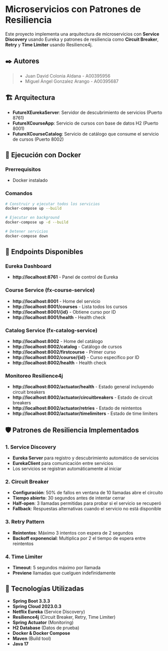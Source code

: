# Microservicios con Patrones de Resiliencia

Este proyecto implementa una arquitectura de microservicios con **Service Discovery** usando Eureka y patrones de resiliencia como **Circuit Breaker**, **Retry** y **Time Limiter** usando Resilience4j.

## ✒️ Autores

> - Juan David Colonia Aldana - A00395956
> - Miguel Ángel Gonzalez Arango - A00395687

## 🏗️ Arquitectura

- **FutureXEurekaServer**: Servidor de descubrimiento de servicios (Puerto 8761)
- **FutureXCourseApp**: Servicio de cursos con base de datos H2 (Puerto 8001)
- **FutureXCourseCatalog**: Servicio de catálogo que consume el servicio de cursos (Puerto 8002)

## 🚀 Ejecución con Docker

### Prerrequisitos

- Docker instalado

### Comandos

```bash
# Construir y ejecutar todos los servicios
docker-compose up --build

# Ejecutar en background
docker-compose up -d --build

# Detener servicios
docker-compose down
```

## 🔗 Endpoints Disponibles

### Eureka Dashboard

- **http://localhost:8761** - Panel de control de Eureka

### Course Service (fx-course-service)

- **http://localhost:8001** - Home del servicio
- **http://localhost:8001/courses** - Lista todos los cursos
- **http://localhost:8001/{id}** - Obtiene curso por ID
- **http://localhost:8001/health** - Health check

### Catalog Service (fx-catalog-service)

- **http://localhost:8002** - Home del catálogo
- **http://localhost:8002/catalog** - Catálogo de cursos
- **http://localhost:8002/firstcourse** - Primer curso
- **http://localhost:8002/course/{id}** - Curso específico por ID
- **http://localhost:8002/health** - Health check

### Monitoreo Resilience4j

- **http://localhost:8002/actuator/health** - Estado general incluyendo circuit breakers
- **http://localhost:8002/actuator/circuitbreakers** - Estado de circuit breakers
- **http://localhost:8002/actuator/retries** - Estado de reintentos
- **http://localhost:8002/actuator/timelimiters** - Estado de time limiters

## 🛡️ Patrones de Resiliencia Implementados

### 1. Service Discovery

- **Eureka Server** para registro y descubrimiento automático de servicios
- **EurekaClient** para comunicación entre servicios
- Los servicios se registran automáticamente al iniciar

### 2. Circuit Breaker

- **Configuración**: 50% de fallos en ventana de 10 llamadas abre el circuito
- **Tiempo abierto**: 30 segundos antes de intentar cerrar
- **Half-open**: 3 llamadas permitidas para probar si el servicio se recuperó
- **Fallback**: Respuestas alternativas cuando el servicio no está disponible

### 3. Retry Pattern

- **Reintentos**: Máximo 3 intentos con espera de 2 segundos
- **Backoff exponencial**: Multiplica por 2 el tiempo de espera entre reintentos

### 4. Time Limiter

- **Timeout**: 5 segundos máximo por llamada
- **Previene** llamadas que cuelguen indefinidamente

## 🔧 Tecnologías Utilizadas

- **Spring Boot 3.3.3**
- **Spring Cloud 2023.0.3**
- **Netflix Eureka** (Service Discovery)
- **Resilience4j** (Circuit Breaker, Retry, Time Limiter)
- **Spring Actuator** (Monitoring)
- **H2 Database** (Datos de prueba)
- **Docker & Docker Compose**
- **Maven** (Build tool)
- **Java 17**
